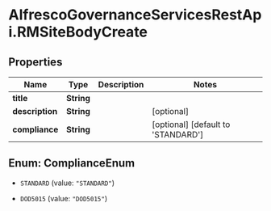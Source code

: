 # AlfrescoGovernanceServicesRestApi.RMSiteBodyCreate

## Properties
Name | Type | Description | Notes
------------ | ------------- | ------------- | -------------
**title** | **String** |  | 
**description** | **String** |  | [optional] 
**compliance** | **String** |  | [optional] [default to &#39;STANDARD&#39;]


<a name="ComplianceEnum"></a>
## Enum: ComplianceEnum


* `STANDARD` (value: `"STANDARD"`)

* `DOD5015` (value: `"DOD5015"`)




